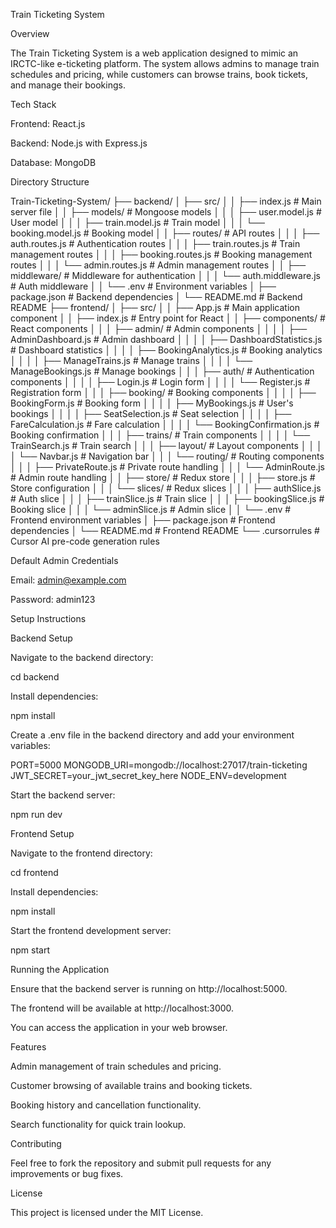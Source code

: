 Train Ticketing System

Overview

The Train Ticketing System is a web application designed to mimic an IRCTC-like e-ticketing platform. The system allows admins to manage train schedules and pricing, while customers can browse trains, book tickets, and manage their bookings.

Tech Stack

Frontend: React.js

Backend: Node.js with Express.js

Database: MongoDB

Directory Structure

Train-Ticketing-System/
├── backend/
│   ├── src/
│   │   ├── index.js                # Main server file
│   │   ├── models/                  # Mongoose models
│   │   │   ├── user.model.js        # User model
│   │   │   ├── train.model.js       # Train model
│   │   │   └── booking.model.js     # Booking model
│   │   ├── routes/                  # API routes
│   │   │   ├── auth.routes.js       # Authentication routes
│   │   │   ├── train.routes.js      # Train management routes
│   │   │   ├── booking.routes.js    # Booking management routes
│   │   │   └── admin.routes.js      # Admin management routes
│   │   ├── middleware/              # Middleware for authentication
│   │   │   └── auth.middleware.js    # Auth middleware
│   │   └── .env                     # Environment variables
│   ├── package.json                  # Backend dependencies
│   └── README.md                    # Backend README
├── frontend/
│   ├── src/
│   │   ├── App.js                  # Main application component
│   │   ├── index.js                 # Entry point for React
│   │   ├── components/              # React components
│   │   │   ├── admin/               # Admin components
│   │   │   │   ├── AdminDashboard.js # Admin dashboard
│   │   │   │   ├── DashboardStatistics.js # Dashboard statistics
│   │   │   │   ├── BookingAnalytics.js # Booking analytics
│   │   │   │   ├── ManageTrains.js  # Manage trains
│   │   │   │   └── ManageBookings.js # Manage bookings
│   │   │   ├── auth/                # Authentication components
│   │   │   │   ├── Login.js         # Login form
│   │   │   │   └── Register.js      # Registration form
│   │   │   ├── booking/             # Booking components
│   │   │   │   ├── BookingForm.js   # Booking form
│   │   │   │   ├── MyBookings.js     # User's bookings
│   │   │   │   ├── SeatSelection.js  # Seat selection
│   │   │   │   ├── FareCalculation.js # Fare calculation
│   │   │   │   └── BookingConfirmation.js # Booking confirmation
│   │   │   ├── trains/              # Train components
│   │   │   │   └── TrainSearch.js    # Train search
│   │   │   ├── layout/              # Layout components
│   │   │   │   └── Navbar.js        # Navigation bar
│   │   │   └── routing/             # Routing components
│   │   │       ├── PrivateRoute.js  # Private route handling
│   │   │       └── AdminRoute.js    # Admin route handling
│   │   ├── store/                   # Redux store
│   │   │   ├── store.js             # Store configuration
│   │   │   └── slices/              # Redux slices
│   │   │       ├── authSlice.js     # Auth slice
│   │   │       ├── trainSlice.js    # Train slice
│   │   │       ├── bookingSlice.js  # Booking slice
│   │   │       └── adminSlice.js    # Admin slice
│   │   └── .env                     # Frontend environment variables
│   ├── package.json                  # Frontend dependencies
│   └── README.md                    # Frontend README
└── .cursorrules                     # Cursor AI pre-code generation rules

Default Admin Credentials

Email: admin@example.com

Password: admin123

Setup Instructions

Backend Setup

Navigate to the backend directory:

cd backend

Install dependencies:

npm install

Create a .env file in the backend directory and add your environment variables:

PORT=5000
MONGODB_URI=mongodb://localhost:27017/train-ticketing
JWT_SECRET=your_jwt_secret_key_here
NODE_ENV=development

Start the backend server:

npm run dev

Frontend Setup

Navigate to the frontend directory:

cd frontend

Install dependencies:

npm install

Start the frontend development server:

npm start

Running the Application

Ensure that the backend server is running on http://localhost:5000.

The frontend will be available at http://localhost:3000.

You can access the application in your web browser.

Features

Admin management of train schedules and pricing.

Customer browsing of available trains and booking tickets.

Booking history and cancellation functionality.

Search functionality for quick train lookup.

Contributing

Feel free to fork the repository and submit pull requests for any improvements or bug fixes.

License

This project is licensed under the MIT License.
